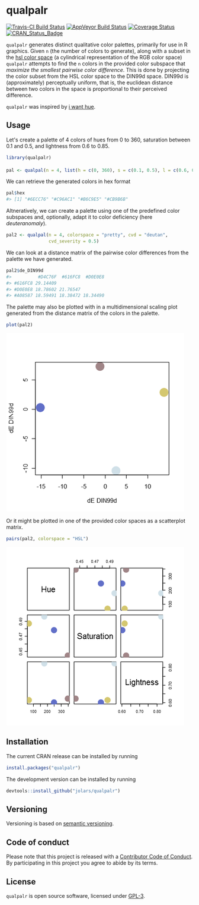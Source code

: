 
<!-- README.md is generated from README.Rmd. Please edit that file -->
qualpalr
========

[![Travis-CI Build Status](https://travis-ci.org/jolars/qualpalr.svg?branch=master)](https://travis-ci.org/jolars/qualpalr) [![AppVeyor Build Status](https://ci.appveyor.com/api/projects/status/github/jolars/qualpalr?branch=master&svg=true)](https://ci.appveyor.com/project/jolars/qualpalr) [![Coverage Status](https://codecov.io/github/jolars/qualpalr/coverage.svg?branch=master)](https://codecov.io/github/jolars/qualpalr?branch=master) [![CRAN\_Status\_Badge](http://www.r-pkg.org/badges/version/qualpalr)](https://cran.r-project.org/package=qualpalr)

`qualpalr` generates distinct qualitative color palettes, primarily for use in R graphics. Given `n` (the number of colors to generate), along with a subset in the [hsl color space](https://en.wikipedia.org/wiki/HSL_and_HSV) (a cylindrical representation of the RGB color space) `qualpalr` attempts to find the `n` colors in the provided color subspace that *maximize the smallest pairwise color difference*. This is done by projecting the color subset from the HSL color space to the DIN99d space. DIN99d is (approximately) perceptually uniform, that is, the euclidean distance between two colors in the space is proportional to their perceived difference.

`qualpalr` was inspired by [i want hue](http://tools.medialab.sciences-po.fr/iwanthue/).

Usage
-----

Let's create a palette of 4 colors of hues from 0 to 360, saturation between 0.1 and 0.5, and lightness from 0.6 to 0.85.

``` r
library(qualpalr)

pal <- qualpal(n = 4, list(h = c(0, 360), s = c(0.1, 0.5), l = c(0.6, 0.85)))
```

We can retrieve the generated colors in hex format

``` r
pal$hex
#> [1] "#6ECC76" "#C96AC1" "#B6C9E5" "#CB9B6B"
```

Altneratively, we can create a palette using one of the predefined color subspaces and, optionally, adapt it to color deficiency (here *deuteranomaly*).

``` r
pal2 <- qualpal(n = 4, colorspace = "pretty", cvd = "deutan",
                cvd_severity = 0.5)
```

We can look at a distance matrix of the pairwise color differences from the palette we have generated.

``` r
pal2$de_DIN99d
#>          #D4C76F  #616FC8  #D0E0E8
#> #616FC8 29.14409                  
#> #D0E0E8 18.78602 21.76547         
#> #A08587 18.59491 18.38472 18.34490
```

The palette may also be plotted with in a multidimensional scaling plot generated from the distance matrix of the colors in the palette.

``` r
plot(pal2)
```

![](tools/README-plot-1.png)

Or it might be plotted in one of the provided color spaces as a scatterplot matrix.

``` r
pairs(pal2, colorspace = "HSL")
```

![](tools/README-pairs-1.png)

Installation
------------

The current CRAN release can be installed by running

``` r
install.packages("qualpalr")
```

The development version can be installed by running

``` r
devtools::install_github("jolars/qualpalr")
```

Versioning
----------

Versioning is based on [semantic versioning](http://semver.org/).

Code of conduct
---------------

Please note that this project is released with a [Contributor Code of Conduct](CONDUCT.md). By participating in this project you agree to abide by its terms.

License
-------

`qualpalr` is open source software, licensed under [GPL-3](LICENSE).
